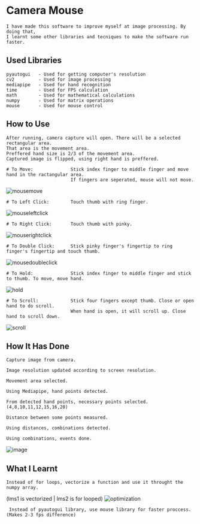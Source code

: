 
# Camera Mouse

    I have made this software to improve myself at image processing. By doing that, 
    I learnt some other libraries and tecniques to make the software run faster.



## Used Libraries

    pyautogui   - Used for getting computer's resolution
    cv2         - Used for image processing
    mediapipe   - Used for hand recognition
    time        - Used for FPS calculation
    math        - Used for mathematical calculations
    numpy       - Used for matrix operations
    mouse       - Used for mouse control

## How to Use

    After running, camera capture will open. There will be a selected rectangular area. 
    That area is the movement area.
    Preffered hand size is 2/3 of the movement area.
    Captured image is flipped, using right hand is preffered.

    # To Move:              Stick index finger to middle finger and move hand in the ractangular area. 
                            If fingers are seperated, mouse will not move.
![mousemove](https://user-images.githubusercontent.com/104989834/188672203-5e020b15-3faa-4da8-a6d0-3b6347e58f4f.gif)

    # To Left Click:        Touch thumb with ring finger.
![mouseleftclick](https://user-images.githubusercontent.com/104989834/188672263-6d8f53b0-899b-4505-95cb-246c6b05fb72.gif)
    
    # To Right Click:       Touch thumb with pinky.
![mouserightclick](https://user-images.githubusercontent.com/104989834/188673128-618250a6-3262-4c84-b3d6-7042fd0445d3.gif)

    # To Double Click:      Stick pinky finger's fingertip to ring finger's fingertip and touch thumb.
![mousedoubleclick](https://user-images.githubusercontent.com/104989834/188674123-156ea700-d28e-418c-8000-4d0c0749ec19.gif)

    # To Hold:              Stick index finger to middle finger and stick to thumb. To move, move hand.
![hold](https://user-images.githubusercontent.com/104989834/188679632-eae64cce-a99d-4f45-a488-89dca73efbee.gif)

    # To Scroll:            Stick four fingers except thumb. Close or open hand to do scroll.
                            When hand is open, it will scroll up. Close hand to scroll down.
![scroll](https://user-images.githubusercontent.com/104989834/188675813-91355116-f9ad-459e-bfce-747767c09772.gif)

## How It Has Done

    Capture image from camera.
    
    Image resolution updated according to screen resolution.
    
    Movement area selected.

    Using Mediapipe, hand points detected. 
 
    From detected hand points, necessary points selected. (4,8,10,11,12,15,16,20)
    
    Distance between some points measured.
    
    Using distances, combinations detected.
    
    Using combinations, events done.

![image](https://user-images.githubusercontent.com/104989834/188865875-1b7d781e-d64f-418a-8b48-8d07b905dd04.png)

## What I Learnt

    Instead of for loops, vectorize a function and use it throught the numpy array.
   (lms1 is vectorized | lms2 is for looped)
![optimization](https://user-images.githubusercontent.com/104989834/188869146-4a1af636-ff03-4b90-b6f8-348ef5e15ff2.png)

     Instead of pyautogui library, use mouse library for faster proccess. (Makes 2-3 fps difference)



